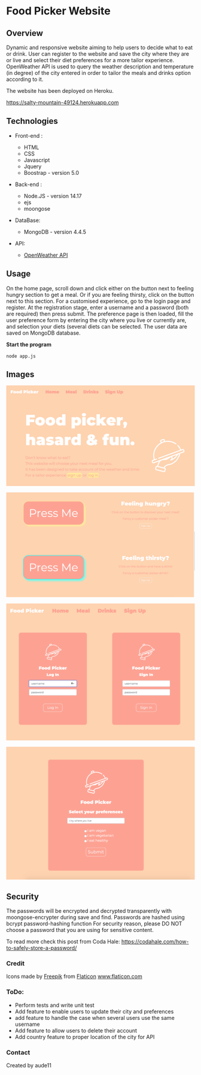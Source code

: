 # Food Picker Website

## Overview

Dynamic and responsive website aiming to help users to decide what to eat or drink.
User can register to the website and save the city where they are or live and select their diet preferences for a more tailor experience. OpenWeather API is used to query the weather description and temperature (in degree) of the city entered in order to tailor the meals and drinks option according to it.

The website has been deployed on Heroku.

https://salty-mountain-49124.herokuapp.com

## Technologies

* Front-end :
  * HTML
  * CSS
  * Javascript
  * Jquery
  * Boostrap - version 5.0

* Back-end :
  * Node.JS - version 14.17
  * ejs
  * moongose

* DataBase:
  * MongoDB - version 4.4.5

* API:
  * [OpenWeather API](https://openweathermap.org/api)

## Usage

On the home page, scroll down and click either on the button next to feeling hungry section to get a meal. Or if you are feeling thirsty, click on the button next to this section.
For a customised experience, go to the login page and register. At the registration stage, enter a username and a password (both are required) then press submit. The preference page is then loaded, fill the user preference form by entering the city where you live or currently are, and selection your diets (several diets can be selected.
The user data are saved on MongoDB database.

**Start the program**
```
node app.js
```

## Images

![Home Page](public/images/Home-page.png)

![Button Page](public/images/Button.png)

![Log Page](public/images/Log-page.png)

![Preference Setup Page](public/images/Setup-page.png)


## Security

The passwords will be encrypted and decrypted transparently with moongose-encrypter during save and find.
Passwords are hashed using bcrypt password-hashing function
For security reason, please DO NOT choose a password that you are using for sensitive content.

To read more check this post from Coda Hale: https://codahale.com/how-to-safely-store-a-password/


### Credit

Icons made by [Freepik](https://www.freepik.com) from [Flaticon](https://www.flaticon.com)  www.flaticon.com


### ToDo:

* Perform tests and write unit test
* Add feature to enable users to update their city and preferences
* add feature to handle the case when several users use the same username
* Add feature to allow users to delete their account
* Add country feature to proper location of the city for API

### Contact

Created by aude11
